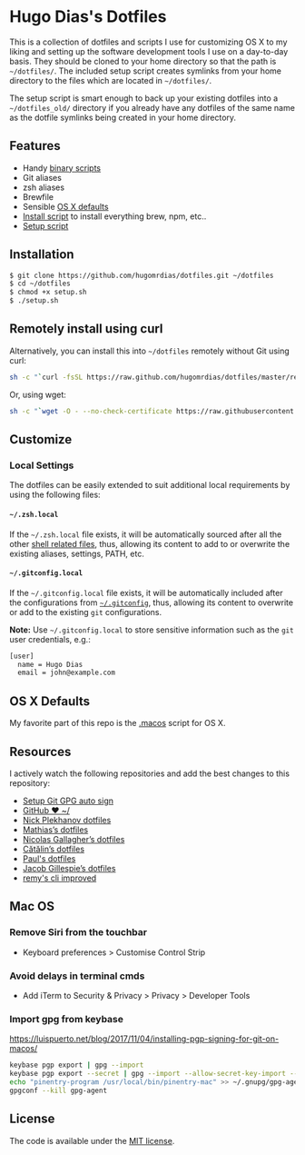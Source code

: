 # Hugo Dias's Dotfiles

This is a collection of dotfiles and scripts I use for customizing OS X to my liking and setting up the software development tools I use on a day-to-day basis. They should be cloned to your home directory so that the path is `~/dotfiles/`. The included setup script creates symlinks from your home directory to the files which are located in `~/dotfiles/`.

The setup script is smart enough to back up your existing dotfiles into a `~/dotfiles_old/` directory if you already have any dotfiles of the same name as the dotfile symlinks being created in your home directory.

## Features

- Handy [binary scripts](bin/)
- Git aliases
- zsh aliases
- Brewfile
- Sensible [OS X defaults](.macos)
- [Install script](install.sh) to install everything brew, npm, etc..
- [Setup script](setup.sh)

## Installation

```sh
$ git clone https://github.com/hugomrdias/dotfiles.git ~/dotfiles
$ cd ~/dotfiles
$ chmod +x setup.sh
$ ./setup.sh
```

## Remotely install using curl

Alternatively, you can install this into `~/dotfiles` remotely without Git using curl:

```sh
sh -c "`curl -fsSL https://raw.github.com/hugomrdias/dotfiles/master/remote-setup.sh`"
```

Or, using wget:

```sh
sh -c "`wget -O - --no-check-certificate https://raw.githubusercontent.com/hugomrdias/dotfiles/master/remote-setup.sh`"
```

## Customize

### Local Settings

The dotfiles can be easily extended to suit additional local
requirements by using the following files:

#### `~/.zsh.local`

If the `~/.zsh.local` file exists, it will be automatically sourced
after all the other [shell related files](shell), thus, allowing its
content to add to or overwrite the existing aliases, settings, PATH,
etc.

#### `~/.gitconfig.local`

If the `~/.gitconfig.local` file exists, it will be automatically
included after the configurations from [`~/.gitconfig`](.gitconfig), thus, allowing
its content to overwrite or add to the existing `git` configurations.

**Note:** Use `~/.gitconfig.local` to store sensitive information such
as the `git` user credentials, e.g.:

```sh
[user]
  name = Hugo Dias
  email = john@example.com
```

## OS X Defaults

My favorite part of this repo is the [.macos](.macos) script for OS X.

## Resources

I actively watch the following repositories and add the best changes to this repository:

- [Setup Git GPG auto sign](https://gist.github.com/hugomrdias/0092a533d7bd87cadd0647f1985d6ca5)
- [GitHub ❤ ~/](https://dotfiles.github.io/)
- [Nick Plekhanov dotfiles](https://github.com/nicksp/dotfiles)
- [Mathias’s dotfiles](https://github.com/mathiasbynens/dotfiles)
- [Nicolas Gallagher’s dotfiles](https://github.com/necolas/dotfiles)
- [Cătălin’s dotfiles](https://github.com/alrra/dotfiles)
- [Paul's dotfiles](https://github.com/paulirish/dotfiles)
- [Jacob Gillespie’s dotfiles](https://github.com/jacobwg/dotfiles)
- [remy's cli improved](https://remysharp.com/2018/08/23/cli-improved)

## Mac OS

### Remove Siri from the touchbar

- Keyboard preferences > Customise Control Strip

### Avoid delays in terminal cmds

- Add iTerm to Security & Privacy > Privacy > Developer Tools

### Import gpg from keybase

https://luispuerto.net/blog/2017/11/04/installing-pgp-signing-for-git-on-macos/

```bash
keybase pgp export | gpg --import
keybase pgp export --secret | gpg --import --allow-secret-key-import --no-tty --batch --yes
echo "pinentry-program /usr/local/bin/pinentry-mac" >> ~/.gnupg/gpg-agent.conf
gpgconf --kill gpg-agent
```

## License

The code is available under the [MIT license](LICENSE).
